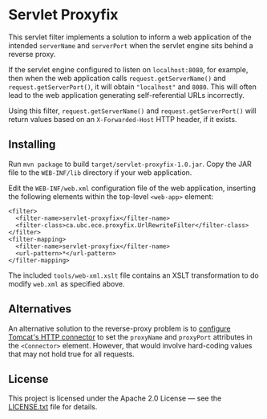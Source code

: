 # Servlet Proxyfix

This servlet filter implements a solution to inform a web application of the
intended `serverName` and `serverPort` when the servlet engine sits behind a
reverse proxy.

If the servlet engine configured to listen on `localhost:8080`, for example,
then when the web application calls `request.getServerName()` and
`request.getServerPort()`, it will obtain `"localhost"` and `8080`.
This will often lead to the web application generating self-referential URLs
incorrectly.

Using this filter, `request.getServerName()` and `request.getServerPort()`
will return values based on an `X-Forwarded-Host` HTTP header, if it exists.

## Installing

Run `mvn package` to build `target/servlet-proxyfix-1.0.jar`.  Copy the JAR
file to the `WEB-INF/lib` directory if your web application.

Edit the `WEB-INF/web.xml` configuration file of the web application, inserting
the following elements within the top-level `<web-app>` element:

    <filter>
      <filter-name>servlet-proxyfix</filter-name>
      <filter-class>ca.ubc.ece.proxyfix.UrlRewriteFilter</filter-class>
    </filter>
    <filter-mapping>
      <filter-name>servlet-proxyfix</filter-name>
      <url-pattern>*</url-pattern>
    </filter-mapping>

The included `tools/web-xml.xslt` file contains an XSLT transformation to do
modify `web.xml` as specified above.

## Alternatives

An alternative solution to the reverse-proxy problem is to [configure Tomcat's
HTTP connector](https://tomcat.apache.org/tomcat-7.0-doc/proxy-howto.html) to
set the `proxyName` and `proxyPort` attributes in the `<Connector>`
element.  However, that would involve hard-coding values that may not hold
true for all requests.

## License

This project is licensed under the Apache 2.0 License — see the
[LICENSE.txt](LICENSE.txt) file for details.
